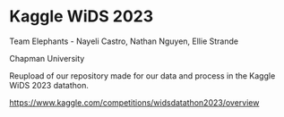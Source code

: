 # Kaggle WiDS 2023
Team Elephants - Nayeli Castro, Nathan Nguyen, Ellie Strande

Chapman University

Reupload of our repository made for our data and process in the Kaggle WiDS 2023 datathon. 

https://www.kaggle.com/competitions/widsdatathon2023/overview
